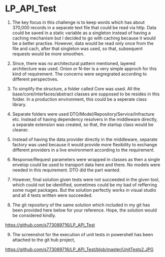 # LP_API_Test

1. The key focus in this challenge is to keep words which has about 370,000 records in a separate text file that could be read via http. Data could be saved in a static variable as a singleton instead of having a caching mechanism but I decided to go with caching because it would be a better practise. However, data would be read only once from the file and cach, after that singleton was used, so that, subsequent requests would be more smoothen.

2. Since, there was no architectural pattern mentioned, layered architecture was used. Onion or N-tier is a very simple approch for this kind of requirement. The concerns were segregrated according to different perspectives.

3. To simplify the structure, a folder called Core was used. All the base/core/interfaces/abstract classes are supposed to be resides in this folder. In a production environment, this could be a seperate class library.

4. Separate folders were used DTO/Model/Repository/Service/Infracture etc. Instead of having dependency resolvers in the middleware directly, a separate extension was created, so that, the startup class would be cleaner.

5. Instead of having the data provider directly in the middleware, separate factory was used because it would provide more flexibility to exchange different providers in a live environment according to the requirement.

6. Response/Request parameters were wrapped in classes as then a single envelop could be used to transport data here and there. No models were needed in this requirement. DTO did the part wanted.

7. However, final solution given tests were not succeeded in the given tool, which could not be identified, sometimes could be my bad of refferring some nuget packages. But the solution perfectly works in visual studio and all 4 tests written were succeeded.

8. The git repository of the same solution which included in my git has been provided here below for your reference. Hope, the solution would be considered kindly.

https://github.com/s773089716/LP_API_Test

9. The screenshot for the execution of unit tests in powershell has been attached to the git hub project,

https://github.com/s773089716/LP_API_Test/blob/master/UnitTests2.JPG

